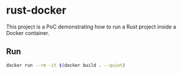 # rust-docker

This project is a PoC demonstrating how to run a Rust project inside a Docker container.

## Run

```bash
docker run --rm -it $(docker build . --quiet)
```
